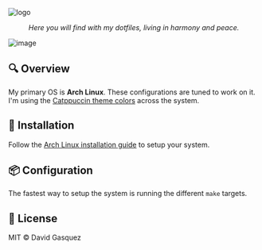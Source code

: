 <!-- markdownlint-disable MD041 MD033 -->

![logo](https://user-images.githubusercontent.com/1682202/37351969-87717a40-26dc-11e8-9a90-ee07a1f4b69a.png)

<center>
  <i>Here you will find with my dotfiles, living in harmony and peace.</i>
</center>

![image](https://github.com/davidgasquez/dotfiles/assets/1682202/6c4492d8-98ce-4430-9921-4d7ba70f4193)

## 🔍 Overview

My primary OS is **Arch Linux**. These configurations are tuned to work on it. I'm using the [Catppuccin theme colors](https://github.com/catppuccin/catppuccin) across the system.

## 🚀 Installation

Follow the [Arch Linux installation guide](https://wiki.archlinux.org/title/Installation_guide) to setup your system.

## 📦 Configuration

The fastest way to setup the system is running the different `make` targets.

## 📜 License

MIT © David Gasquez
